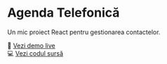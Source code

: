 # Agenda Telefonică
Un mic proiect React pentru gestionarea contactelor.

🔗 [Vezi demo live](https://marian097.github.io/Agenda/)  
💻 [Vezi codul sursă](https://github.com/marian097/Agenda)
